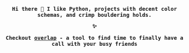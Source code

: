 <h4 align="center"><samp> Hi there 👋 I like Python, projects with decent color schemas, and crimp bouldering holds.

:sparkles:

 Checkout <a href="https://overlap.day/">overlap</a> - a tool to find time to finally have a call with your busy friends</samp></h4>

<!--
**asamokhina/asamokhina** is a ✨ _special_ ✨ repository because its `README.md` (this file) appears on your GitHub profile.

Here are some ideas to get you started:

- 🔭 I’m currently working on ...
- 🌱 I’m currently learning ...
- 👯 I’m looking to collaborate on ...
- 🤔 I’m looking for help with ...
- 💬 Ask me about ...
- 📫 How to reach me: ...
- 😄 Pronouns: ...
- ⚡ Fun fact: ...
-->
